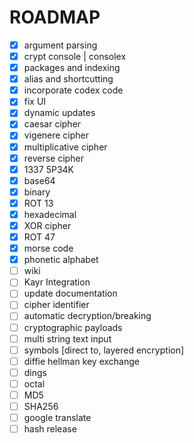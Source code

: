 # ROADMAP
- [x] argument parsing
- [x] crypt console | consolex
- [x] packages and indexing
- [x] alias and shortcutting
- [x] incorporate codex code
- [x] fix UI 
- [x] dynamic updates
- [x] caesar cipher
- [x] vigenere cipher
- [x] multiplicative cipher
- [x] reverse cipher
- [x] 1337 5P34K
- [x] base64
- [x] binary
- [x] ROT 13
- [x] hexadecimal
- [x] XOR cipher
- [x] ROT 47
- [x] morse code
- [x] phonetic alphabet
- [ ] wiki
- [ ] Kayr Integration
- [ ] update documentation
- [ ] cipher identifier
- [ ] automatic decryption/breaking
- [ ] cryptographic payloads
- [ ] multi string text input
- [ ] symbols [direct to, layered encryption]
- [ ] diffie hellman key exchange
- [ ] dings 
- [ ] octal
- [ ] MD5
- [ ] SHA256
- [ ] google translate
- [ ] hash release

